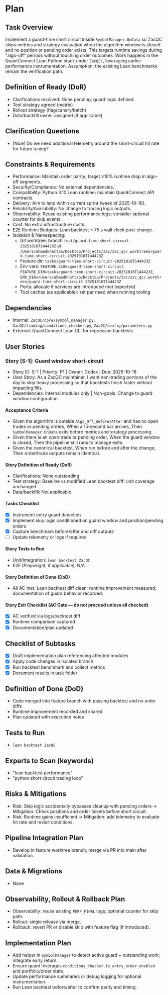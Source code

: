 # Plan

## Task Overview
Implement a guard-time short circuit inside `SymbolManager.OnData` so ZacQC skips metrics and strategy evaluation when the algorithm window is closed and no position or pending order exists. This targets runtime savings during "algo-off" periods without touching order outcomes. Work happens in the QuantConnect Lean Python stack under `ZacQC/`, leveraging earlier performance instrumentation. Assumption: the existing Lean benchmarks remain the verification path.

## Definition of Ready (DoR)
- Clarifications resolved: None pending; guard logic defined.
- Test strategy agreed (matrix)
- Rollout strategy (flag/canary/batch)
- Data/backfill owner assigned (if applicable)

## Clarification Questions
- [Nice] Do we need additional telemetry around the short-circuit hit rate for future tuning?

## Constraints & Requirements
- Performance: Maintain order parity; target ≥10% runtime drop in algo-off segments.
- Security/Compliance: No external dependencies.
- Compatibility: Python 3.10 Lean runtime; maintain QuantConnect API contracts.
- Delivery: Aim to land within current sprint (week of 2025-10-16).
- Reliability/Availability: No change to trading logic outputs.
- Observability: Reuse existing performance logs; consider optional counter for skip events.
- Cost: No extra infrastructure costs.
- E2E Runtime Budgets: Lean backtest ≤ 75 s wall clock post-change.
 - Isolation & Namespacing:
   - Git worktree: branch `feat/guard-time-short-circuit-20251016T144423Z` at `/Users/ahmedkhattab/Desktop/Projects/Zac/zac_qc/.worktrees/guard-time-short-circuit-20251016T144423Z`
   - Feature dir: `tasks/guard-time-short-circuit-20251016T144423Z`
   - Env vars: `FEATURE_SLUG=guard-time-short-circuit`, `FEATURE_DIR=tasks/guard-time-short-circuit-20251016T144423Z`, `ENV_DIR=/Users/ahmedkhattab/Desktop/Projects/Zac/zac_qc/.worktrees/guard-time-short-circuit-20251016T144423Z`
   - Ports: allocate if services are introduced (not expected)
   - Tool caches (as applicable): set per need when running tooling

## Dependencies
- Internal: `ZacQC/core/symbol_manager.py`, `ZacQC/trading/conditions_checker.py`, `ZacQC/config/parameters.py`
- External: QuantConnect Lean CLI for regression backtests

## User Stories

### Story [S-1]: Guard window short-circuit
- Story ID: S-1 | Priority: P1 | Owner: Codex | Due: 2025-10-18
- User Story: As a ZacQC maintainer, I want non-trading portions of the day to skip heavy processing so that backtests finish faster without impacting fills.
- Dependencies: Internal modules only | Non-goals: Change to guard window configuration

#### Acceptance Criteria
- Given the algorithm is outside `Algo_Off_Before/After` and has no open trades or pending orders, When a 15-second bar arrives, Then `SymbolManager.OnData` exits before metrics and strategy processing.
- Given there is an open trade or pending order, When the guard window is closed, Then the pipeline still runs to manage exits.
- Given the canonical backtest, When run before and after the change, Then order/trade outputs remain identical.

#### Story Definition of Ready (DoR)
- Clarifications: None outstanding
- Test strategy: Baseline vs modified Lean backtest diff; unit coverage unchanged
- Data/backfill: Not applicable

#### Tasks Checklist
- [x] Instrument entry guard detection
- [x] Implement skip logic conditioned on guard window and position/pending orders
- [x] Capture benchmark before/after and diff outputs
- [ ] Update telemetry or logs if required

#### Story Tests to Run
- Unit/Integration: `lean backtest ZacQC`
- E2E (Playwright, if applicable): N/A

#### Story Definition of Done (DoD)
- All AC met; Lean backtest diff clean; runtime improvement measured; documentation of guard behavior recorded.

#### Story Exit Checklist (AC Gate — do not proceed unless all checked)
- [x] AC verified via logs/backtest diff
- [x] Runtime comparison captured
- [x] Documentation/plan updated

## Checklist of Subtasks
- [x] Draft implementation plan referencing affected modules
- [x] Apply code changes in isolated branch
- [x] Run backtest benchmark and collect metrics
- [x] Document results in task folder

## Definition of Done (DoD)
- Code merged into feature branch with passing backtest and no order diffs
- Runtime improvement recorded and shared
- Plan updated with execution notes

## Tests to Run
- `lean backtest ZacQC`

## Experts to Scan (keywords)
- "lean backtest performance"
- "python short circuit trading loop"

## Risks & Mitigations
- Risk: Skip logic accidentally bypasses cleanup with pending orders → Mitigation: Check positions and order tickets before short circuit.
- Risk: Runtime gains insufficient → Mitigation: add telemetry to evaluate hit rate and revisit conditions.

## Pipeline Integration Plan
- Develop in feature worktree branch, merge via PR into main after validation.

## Data & Migrations
- None

## Observability, Rollout & Rollback Plan
- Observability: reuse existing `PERF_FINAL` logs; optional counter for skip path.
- Rollout: single release via merge.
- Rollback: revert PR or disable skip with feature flag (if introduced).

## Implementation Plan
- Add helper in `SymbolManager` to detect active guard + outstanding work; integrate early return.
- Ensure guard leverages `conditions_checker.is_entry_order_enabled` and portfolio/order state.
- Update performance summaries or debug logging for optional instrumentation.
- Run Lean backtest before/after to confirm parity and timing.
